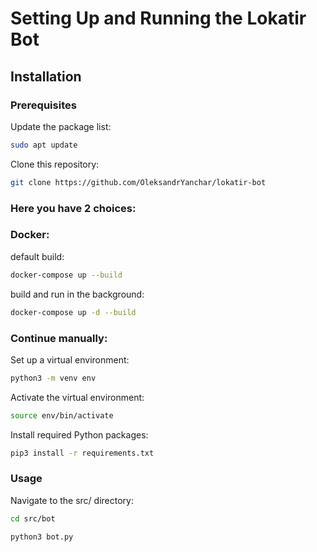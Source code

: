 # Setting Up and Running the Lokatir Bot


## Installation


### Prerequisites

 Update the package list:

```bash
sudo apt update
```
      
 Clone this repository:

```bash
git clone https://github.com/OleksandrYanchar/lokatir-bot
```

### Here you have 2 choices:

### Docker:

default build:
```bash
docker-compose up --build
```
build and run in the background:
```bash
docker-compose up -d --build
```

### Continue manually:

 Set up a virtual environment:

```bash
python3 -m venv env
```

 Activate the virtual environment:
    
```bash
source env/bin/activate
```
 Install required Python packages:

```bash
pip3 install -r requirements.txt
```

### Usage 

Navigate to the src/ directory:

```bash
cd src/bot
```

```bash
python3 bot.py
```

